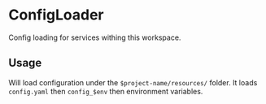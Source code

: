 # ConfigLoader
Config loading for services withing this workspace.

## Usage
Will load configuration under the `$project-name/resources/` folder.
It loads `config.yaml` then `config_$env` then environment variables.